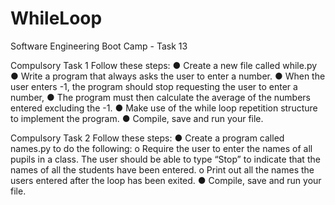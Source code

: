 # WhileLoop
Software Engineering Boot Camp - Task 13

Compulsory Task 1
Follow these steps:
● Create a new file called while.py
● Write a program that always asks the user to enter a number.
● When the user enters -1, the program should stop requesting the user to
enter a number,
● The program must then calculate the average of the numbers entered
excluding the -1.
● Make use of the while loop repetition structure to implement the
program.
● Compile, save and run your file.

Compulsory Task 2
Follow these steps:
● Create a program called names.py to do the following:
o Require the user to enter the names of all pupils in a class. The
user should be able to type “Stop” to indicate that the names of all
the students have been entered.
o Print out all the names the users entered after the loop has been
exited.
● Compile, save and run your file.
